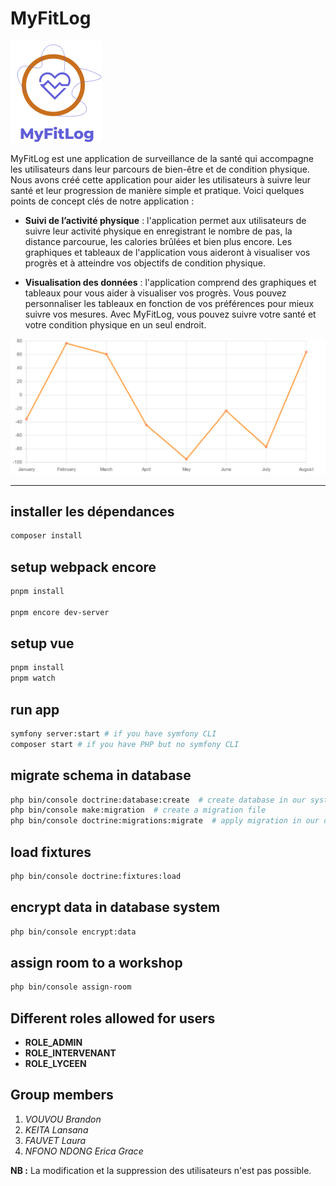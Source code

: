 # MyFitLog
![Texte de remplacement si l’image ne se charge pas](public/assets/images/Logo.png)

MyFitLog est une application de surveillance de la santé qui accompagne les utilisateurs dans leur parcours de bien-être et de condition physique. Nous avons créé cette application pour aider les utilisateurs à suivre leur santé et leur progression de manière simple et pratique. Voici quelques points de concept clés de notre application :  
  - **Suivi de l’activité physique** : l'application permet aux utilisateurs de suivre leur activité physique en enregistrant le nombre de pas, la distance parcourue, les calories brûlées et bien plus encore. Les graphiques et tableaux de l'application vous aideront à visualiser vos progrès et à atteindre vos objectifs de condition physique.

  - **Visualisation des données** : l'application comprend des graphiques et tableaux pour vous aider à visualiser vos progrès. Vous pouvez personnaliser les tableaux en fonction de vos préférences pour mieux suivre vos mesures. Avec MyFitLog, vous pouvez suivre votre santé et votre condition physique en un seul endroit.

  ![Exemple de graph de l'application](public/assets/images/graph.png)


---

## installer les dépendances
```bash
composer install
```

## setup webpack encore
```bash
pnpm install

pnpm encore dev-server
```

## setup vue
```bash
pnpm install
pnpm watch
```

## run app
```bash
symfony server:start # if you have symfony CLI
composer start # if you have PHP but no symfony CLI
```

## migrate schema in database
```bash
php bin/console doctrine:database:create  # create database in our system
php bin/console make:migration  # create a migration file
php bin/console doctrine:migrations:migrate  # apply migration in our database recently created
```

## load fixtures
```bash
php bin/console doctrine:fixtures:load
```

## encrypt data in database system
```bash
php bin/console encrypt:data
```

## assign room to a workshop
```bash
php bin/console assign-room
```


## Different roles allowed for users
* **ROLE_ADMIN**
* **ROLE_INTERVENANT**
* **ROLE_LYCEEN**


## Group members
1. _VOUVOU Brandon_
2. _KEITA Lansana_
3. _FAUVET Laura_
4. _NFONO NDONG Erica Grace_


**NB :** La modification et la suppression des utilisateurs n'est pas possible.
